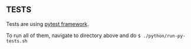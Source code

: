 ## TESTS

Tests are using [pytest framework](https://docs.pytest.org/en/latest/).

To run all of them, navigate to directory above and do
`$ ./python/run-py-tests.sh`

